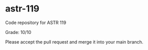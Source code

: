 # astr-119
Code repository for ASTR 119

Grade: 10/10

Please accept the pull request and merge it into your main branch.
